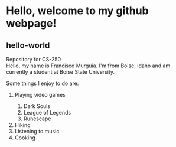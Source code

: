 # **Hello, welcome to my github webpage!**
## hello-world
<p>Repository for CS-250<br>
Hello, my name is Francisco Murguia. I'm from Boise, Idaho and am currently a student at Boise State University.</p>

<p>Some things I enjoy to do are:</p>
<ol>
<li>Playing video games</li>
<ol>
  <li>Dark Souls</li>
  <li>League of Legends</li>
  <li>Runescape</li>
  </ol>

<li>Hiking</li>

<li>Listening to music</li>

<li>Cooking</li>
</ol>
